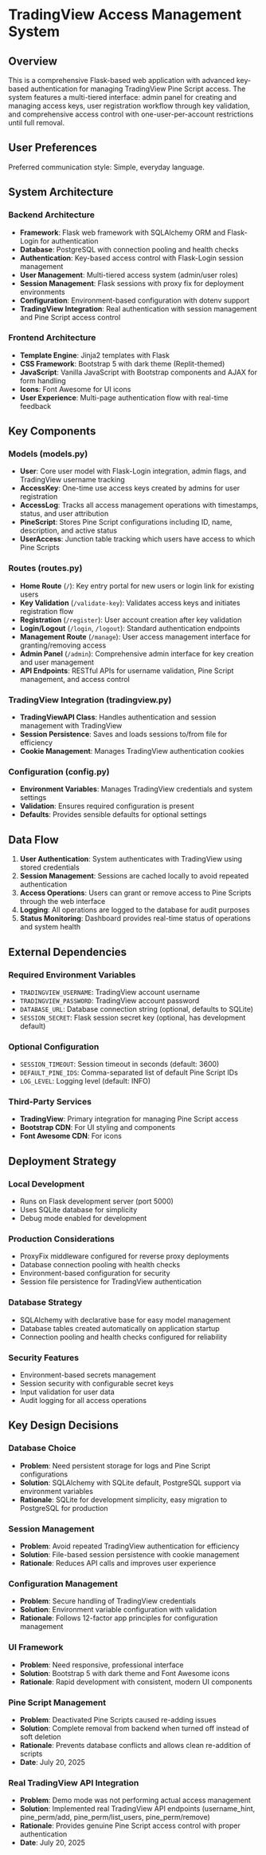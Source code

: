 # TradingView Access Management System

## Overview

This is a comprehensive Flask-based web application with advanced key-based authentication for managing TradingView Pine Script access. The system features a multi-tiered interface: admin panel for creating and managing access keys, user registration workflow through key validation, and comprehensive access control with one-user-per-account restrictions until full removal.

## User Preferences

Preferred communication style: Simple, everyday language.

## System Architecture

### Backend Architecture
- **Framework**: Flask web framework with SQLAlchemy ORM and Flask-Login for authentication
- **Database**: PostgreSQL with connection pooling and health checks
- **Authentication**: Key-based access control with Flask-Login session management
- **User Management**: Multi-tiered access system (admin/user roles)
- **Session Management**: Flask sessions with proxy fix for deployment environments
- **Configuration**: Environment-based configuration with dotenv support
- **TradingView Integration**: Real authentication with session management and Pine Script access control

### Frontend Architecture
- **Template Engine**: Jinja2 templates with Flask
- **CSS Framework**: Bootstrap 5 with dark theme (Replit-themed)
- **JavaScript**: Vanilla JavaScript with Bootstrap components and AJAX for form handling
- **Icons**: Font Awesome for UI icons
- **User Experience**: Multi-page authentication flow with real-time feedback

## Key Components

### Models (models.py)
- **User**: Core user model with Flask-Login integration, admin flags, and TradingView username tracking
- **AccessKey**: One-time use access keys created by admins for user registration
- **AccessLog**: Tracks all access management operations with timestamps, status, and user attribution
- **PineScript**: Stores Pine Script configurations including ID, name, description, and active status
- **UserAccess**: Junction table tracking which users have access to which Pine Scripts

### Routes (routes.py)
- **Home Route** (`/`): Key entry portal for new users or login link for existing users
- **Key Validation** (`/validate-key`): Validates access keys and initiates registration flow
- **Registration** (`/register`): User account creation after key validation
- **Login/Logout** (`/login`, `/logout`): Standard authentication endpoints
- **Management Route** (`/manage`): User access management interface for granting/removing access
- **Admin Panel** (`/admin`): Comprehensive admin interface for key creation and user management
- **API Endpoints**: RESTful APIs for username validation, Pine Script management, and access control

### TradingView Integration (tradingview.py)
- **TradingViewAPI Class**: Handles authentication and session management with TradingView
- **Session Persistence**: Saves and loads sessions to/from file for efficiency
- **Cookie Management**: Manages TradingView authentication cookies

### Configuration (config.py)
- **Environment Variables**: Manages TradingView credentials and system settings
- **Validation**: Ensures required configuration is present
- **Defaults**: Provides sensible defaults for optional settings

## Data Flow

1. **User Authentication**: System authenticates with TradingView using stored credentials
2. **Session Management**: Sessions are cached locally to avoid repeated authentication
3. **Access Operations**: Users can grant or remove access to Pine Scripts through the web interface
4. **Logging**: All operations are logged to the database for audit purposes
5. **Status Monitoring**: Dashboard provides real-time status of operations and system health

## External Dependencies

### Required Environment Variables
- `TRADINGVIEW_USERNAME`: TradingView account username
- `TRADINGVIEW_PASSWORD`: TradingView account password
- `DATABASE_URL`: Database connection string (optional, defaults to SQLite)
- `SESSION_SECRET`: Flask session secret key (optional, has development default)

### Optional Configuration
- `SESSION_TIMEOUT`: Session timeout in seconds (default: 3600)
- `DEFAULT_PINE_IDS`: Comma-separated list of default Pine Script IDs
- `LOG_LEVEL`: Logging level (default: INFO)

### Third-Party Services
- **TradingView**: Primary integration for managing Pine Script access
- **Bootstrap CDN**: For UI styling and components
- **Font Awesome CDN**: For icons

## Deployment Strategy

### Local Development
- Runs on Flask development server (port 5000)
- Uses SQLite database for simplicity
- Debug mode enabled for development

### Production Considerations
- ProxyFix middleware configured for reverse proxy deployments
- Database connection pooling with health checks
- Environment-based configuration for security
- Session file persistence for TradingView authentication

### Database Strategy
- SQLAlchemy with declarative base for easy model management
- Database tables created automatically on application startup
- Connection pooling and health checks configured for reliability

### Security Features
- Environment-based secrets management
- Session security with configurable secret keys
- Input validation for user data
- Audit logging for all access operations

## Key Design Decisions

### Database Choice
- **Problem**: Need persistent storage for logs and Pine Script configurations
- **Solution**: SQLAlchemy with SQLite default, PostgreSQL support via environment variables
- **Rationale**: SQLite for development simplicity, easy migration to PostgreSQL for production

### Session Management
- **Problem**: Avoid repeated TradingView authentication for efficiency
- **Solution**: File-based session persistence with cookie management
- **Rationale**: Reduces API calls and improves user experience

### Configuration Management
- **Problem**: Secure handling of TradingView credentials
- **Solution**: Environment variable configuration with validation
- **Rationale**: Follows 12-factor app principles for configuration management

### UI Framework
- **Problem**: Need responsive, professional interface
- **Solution**: Bootstrap 5 with dark theme and Font Awesome icons
- **Rationale**: Rapid development with consistent, modern UI components

### Pine Script Management
- **Problem**: Deactivated Pine Scripts caused re-adding issues
- **Solution**: Complete removal from backend when turned off instead of soft deletion
- **Rationale**: Prevents database conflicts and allows clean re-addition of scripts
- **Date**: July 20, 2025

### Real TradingView API Integration
- **Problem**: Demo mode was not performing actual access management
- **Solution**: Implemented real TradingView API endpoints (username_hint, pine_perm/add, pine_perm/list_users, pine_perm/remove)
- **Rationale**: Provides genuine Pine Script access control with proper authentication
- **Date**: July 20, 2025
